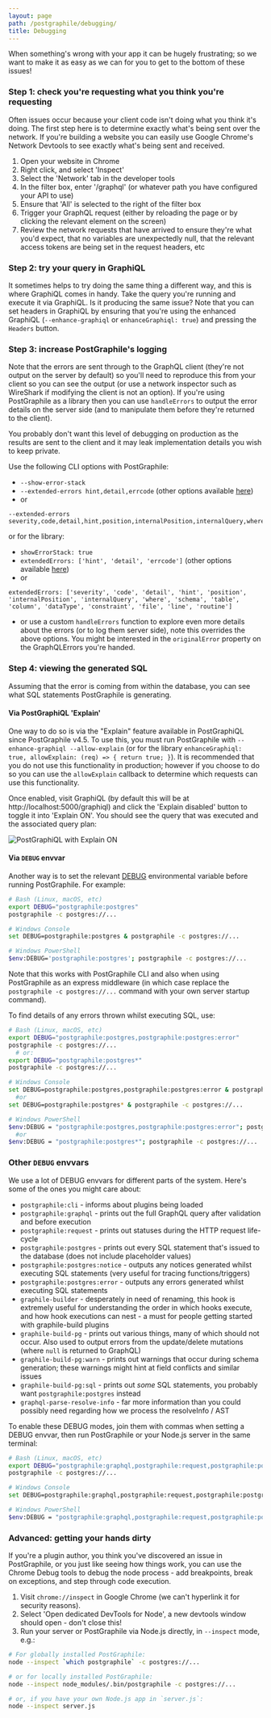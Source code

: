 ```yaml
---
layout: page
path: /postgraphile/debugging/
title: Debugging
---
```


When something's wrong with your app it can be hugely frustrating; so we want to
make it as easy as we can for you to get to the bottom of these issues!

### Step 1: check you're requesting what you think you're requesting

Often issues occur because your client code isn't doing what you think it's
doing. The first step here is to determine exactly what's being sent over the
network. If you're building a website you can easily use Google Chrome's Network
Devtools to see exactly what's being sent and received.

1.  Open your website in Chrome
2.  Right click, and select 'Inspect'
3.  Select the 'Network' tab in the developer tools
4.  In the filter box, enter '/graphql' (or whatever path you have configured
    your API to use)
5.  Ensure that 'All' is selected to the right of the filter box
6.  Trigger your GraphQL request (either by reloading the page or by clicking
    the relevant element on the screen)
7.  Review the network requests that have arrived to ensure they're what you'd
    expect, that no variables are unexpectedly null, that the relevant access
    tokens are being set in the request headers, etc

### Step 2: try your query in GraphiQL

It sometimes helps to try doing the same thing a different way, and this is
where GraphiQL comes in handy. Take the query you're running and execute it via
GraphiQL. Is it producing the same issue? Note that you can set headers in
GraphiQL by ensuring that you're using the enhanced GraphiQL
(`--enhance-graphiql` or `enhanceGraphiql: true`) and pressing the `Headers`
button.

### Step 3: increase PostGraphile's logging

Note that the errors are sent through to the GraphQL client (they're not output
on the server by default) so you'll need to reproduce this from your client so
you can see the output (or use a network inspector such as WireShark if
modifying the client is not an option). If you're using PostGraphile as a
library then you can use `handleErrors` to output the error details on the
server side (and to manipulate them before they're returned to the client).

You probably don't want this level of debugging on production as the results are
sent to the client and it may leak implementation details you wish to keep
private.

Use the following CLI options with PostGraphile:

- `--show-error-stack`
- `--extended-errors hint,detail,errcode` (other options available
  [here](https://github.com/brianc/node-postgres/blob/7de137f9f88611b8fcae5539aa90b6037133f1f1/lib/connection.js#L565-L580))
- or

```
--extended-errors severity,code,detail,hint,position,internalPosition,internalQuery,where,schema,table,column,dataType,constraint,file,line,routine
```

or for the library:

- `showErrorStack: true`
- `extendedErrors: ['hint', 'detail', 'errcode']` (other options available
  [here](https://github.com/brianc/node-postgres/blob/7de137f9f88611b8fcae5539aa90b6037133f1f1/lib/connection.js#L565-L580))
- or

```
extendedErrors: ['severity', 'code', 'detail', 'hint', 'position', 'internalPosition', 'internalQuery', 'where', 'schema', 'table', 'column', 'dataType', 'constraint', 'file', 'line', 'routine']
```

- or use a custom `handleErrors` function to explore even more details about the
  errors (or to log them server side), note this overrides the above options.
  You might be interested in the `originalError` property on the GraphQLErrors
  you're handed.

### Step 4: viewing the generated SQL

Assuming that the error is coming from within the database, you can see what SQL
statements PostGraphile is generating.

#### Via PostGraphiQL 'Explain'

One way to do so is via the "Explain" feature available in PostGraphiQL since
PostGraphile v4.5. To use this, you must run PostGraphile with
`--enhance-graphiql --allow-explain` (or for the library
`enhanceGraphiql: true, allowExplain: (req) => { return true; }`). It is
recommended that you do not use this functionality in production; however if you
choose to do so you can use the `allowExplain` callback to determine which
requests can use this functionality.

Once enabled, visit GraphiQL (by default this will be at
http://localhost:5000/graphiql) and click the 'Explain disabled' button to
toggle it into 'Explain ON'. You should see the query that was executed and the
associated query plan:

![PostGraphiQL with Explain ON](https://user-images.githubusercontent.com/129910/68597446-df861a00-0494-11ea-801c-8741362dafa4.png)

#### Via `DEBUG` envvar

Another way is to set the relevant [DEBUG](https://github.com/visionmedia/debug)
environmental variable before running PostGraphile. For example:

```bash
# Bash (Linux, macOS, etc)
export DEBUG="postgraphile:postgres"
postgraphile -c postgres://...

# Windows Console
set DEBUG=postgraphile:postgres & postgraphile -c postgres://...

# Windows PowerShell
$env:DEBUG='postgraphile:postgres'; postgraphile -c postgres://...
```

Note that this works with PostGraphile CLI and also when using PostGraphile as
an express middleware (in which case replace the
`postgraphile -c postgres://...` command with your own server startup command).

To find details of any errors thrown whilst executing SQL, use:

```bash
# Bash (Linux, macOS, etc)
export DEBUG="postgraphile:postgres,postgraphile:postgres:error"
postgraphile -c postgres://...
  # or:
export DEBUG="postgraphile:postgres*"
postgraphile -c postgres://...

# Windows Console
set DEBUG=postgraphile:postgres,postgraphile:postgres:error & postgraphile -c postgres://...
  #or
set DEBUG=postgraphile:postgres* & postgraphile -c postgres://...

# Windows PowerShell
$env:DEBUG = "postgraphile:postgres,postgraphile:postgres:error"; postgraphile -c postgres://...
  #or
$env:DEBUG = "postgraphile:postgres*"; postgraphile -c postgres://...
```

### Other `DEBUG` envvars

We use a lot of DEBUG envvars for different parts of the system. Here's some of
the ones you might care about:

- `postgraphile:cli` - informs about plugins being loaded
- `postgraphile:graphql` - prints out the full GraphQL query after validation
  and before execution
- `postgraphile:request` - prints out statuses during the HTTP request
  life-cycle
- `postgraphile:postgres` - prints out every SQL statement that's issued to the
  database (does not include placeholder values)
- `postgraphile:postgres:notice` - outputs any notices generated whilst
  executing SQL statements (very useful for tracing functions/triggers)
- `postgraphile:postgres:error` - outputs any errors generated whilst executing
  SQL statements
- `graphile-builder` - desperately in need of renaming, this hook is extremely
  useful for understanding the order in which hooks execute, and how hook
  executions can nest - a must for people getting started with graphile-build
  plugins
- `graphile-build-pg` - prints out various things, many of which should not
  occur. Also used to output errors from the update/delete mutations (where
  `null` is returned to GraphQL)
- `graphile-build-pg:warn` - prints out warnings that occur during schema
  generation; these warnings might hint at field conflicts and similar issues
- `graphile-build-pg:sql` - prints out _some_ SQL statements, you probably want
  `postgraphile:postgres` instead
- `graphql-parse-resolve-info` - far more information than you could possibly
  need regarding how we process the resolveInfo / AST

To enable these DEBUG modes, join them with commas when setting a DEBUG envvar,
then run PostGraphile or your Node.js server in the same terminal:

```bash
# Bash (Linux, macOS, etc)
export DEBUG="postgraphile:graphql,postgraphile:request,postgraphile:postgres*"
postgraphile -c postgres://...

# Windows Console
set DEBUG=postgraphile:graphql,postgraphile:request,postgraphile:postgres* & postgraphile -c postgres://...

# Windows PowerShell
$env:DEBUG = "postgraphile:graphql,postgraphile:request,postgraphile:postgres*"; postgraphile -c postgres://...
```

### Advanced: getting your hands dirty

If you're a plugin author, you think you've discovered an issue in PostGraphile,
or you just like seeing how things work, you can use the Chrome Debug tools to
debug the node process - add breakpoints, break on exceptions, and step through
code execution.

1.  Visit `chrome://inspect` in Google Chrome (we can't hyperlink it for
    security reasons).
2.  Select 'Open dedicated DevTools for Node', a new devtools window should
    open - don't close this!
3.  Run your server or PostGraphile via Node.js directly, in `--inspect` mode,
    e.g.:

```bash
# For globally installed PostGraphile:
node --inspect `which postgraphile` -c postgres://...

# or for locally installed PostGraphile:
node --inspect node_modules/.bin/postgraphile -c postgres://...

# or, if you have your own Node.js app in `server.js`:
node --inspect server.js
```
